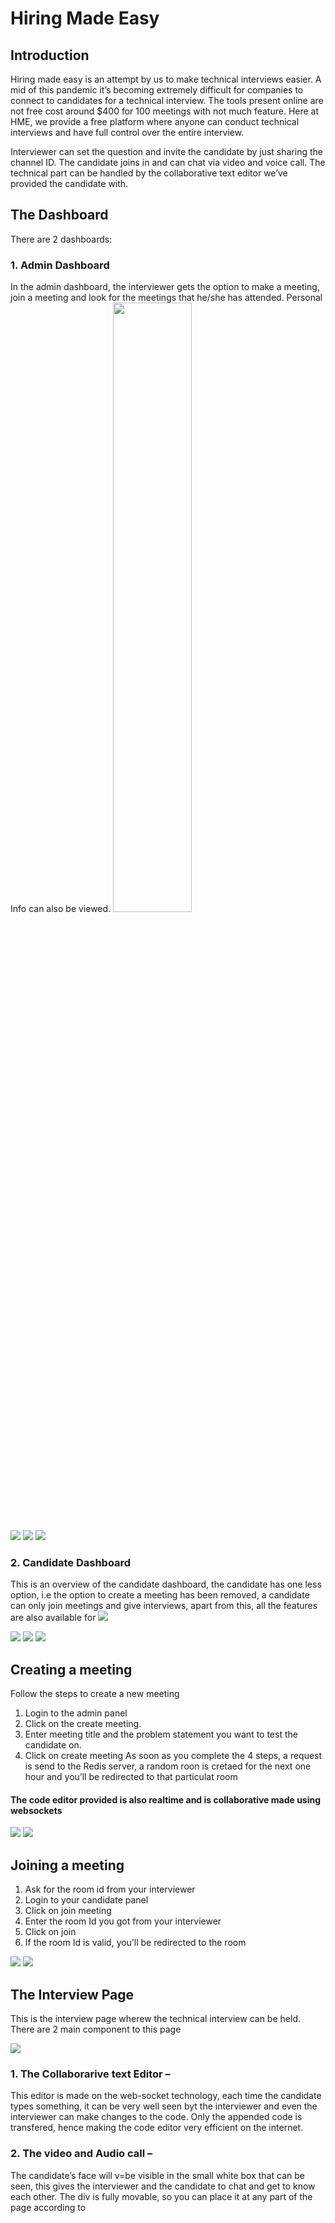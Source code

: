 # Hiring Made Easy

## Introduction

Hiring made easy is an attempt by us to make technical interviews easier. A mid of this
pandemic it’s becoming extremely difficult for companies to connect to candidates for a
technical interview. The tools present online are not free cost around $400 for 100 meetings
with not much feature. Here at HME, we provide a free platform where anyone can conduct
technical interviews and have full control over the entire interview.

Interviewer can set the question and invite the candidate by just sharing the channel ID. The
candidate joins in and can chat via video and voice call. The technical part can be handled by
the collaborative text editor we’ve provided the candidate with.

## The Dashboard

There are 2 dashboards:
### 1. Admin Dashboard

In the admin dashboard, the interviewer gets the option to make a meeting, join a meeting and
look for the meetings that he/she has attended. Personal Info can also be viewed.
<img src = "https://github.com/its-amit-kumar/hiring-made-easy/blob/main/pics/3.jpeg" style = "width : 50%; height : auto">

<img src = "https://github.com/its-amit-kumar/hiring-made-easy/blob/main/pics/4.jpeg">

<img src = "https://github.com/its-amit-kumar/hiring-made-easy/blob/main/pics/6.jpeg">

<img src = "https://github.com/its-amit-kumar/hiring-made-easy/blob/main/pics/7.jpeg">

### 2. Candidate Dashboard

This is an overview of the candidate dashboard, the candidate has one less option, i.e the option to
create a meeting has been removed, a candidate can only join meetings and give interviews, apart
from this, all the features are also available for 
<img src = "https://github.com/its-amit-kumar/hiring-made-easy/blob/main/pics/10.jpeg">

<img src = "https://github.com/its-amit-kumar/hiring-made-easy/blob/main/pics/11.jpeg">

<img src = "https://github.com/its-amit-kumar/hiring-made-easy/blob/main/pics/8.jpeg">

<img src = "https://github.com/its-amit-kumar/hiring-made-easy/blob/main/pics/9.jpeg">

## Creating a meeting

Follow the steps to create a new meeting
1. Login to the admin panel
2. Click on the create meeting. 
3. Enter meeting title and the problem statement you want to test the candidate on. 
4. Click on create meeting
As soon as you complete the 4 steps, a request is send to the Redis server, a random roon is
cretaed for the next one hour and you’ll be redirected to that particulat room

#### The code editor provided is also realtime and is collaborative made using websockets

<img src = "https://github.com/its-amit-kumar/hiring-made-easy/blob/main/pics/4.jpeg">

<img src = "https://github.com/its-amit-kumar/hiring-made-easy/blob/main/pics/5.png">

## Joining a meeting

1. Ask for the room id from your interviewer
2. Login to your candidate panel
3. Click on join meeting
4. Enter the room Id you got from your interviewer
5. Click on join
6. If the room Id is valid, you’ll be redirected to the room


<img src = "https://github.com/its-amit-kumar/hiring-made-easy/blob/main/pics/5.png">

<img src = "https://github.com/its-amit-kumar/hiring-made-easy/blob/main/pics/11.jpeg">

## The Interview Page

This is the interview page wherew the technical interview can be held. There are 2 main component to this page

<img src = "https://github.com/its-amit-kumar/hiring-made-easy/blob/main/pics/5.png">

### 1. The Collaborarive text Editor –
This editor is made on the web-socket technology, each time the candidate types something, it can
be very well seen byt the interviewer and even the interviewer can make changes to the code. Only the appended code is transfered, hence making the code editor very efficient on the internet. 

### 2. The video and Audio call –
The candidate’s face will v=be visible in the small white box that can be seen, this gives the
interviewer and the candidate to chat and get to know each other. The div is fully movable, so you
can place it at any part of the page according to





